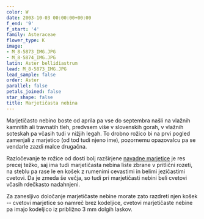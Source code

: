 ```yaml
---
color: W
date: 2003-10-03 00:00:00+00:00
f_end: '9'
f_start: '4'
family: Asteraceae
flower_type: K
image:
- M_8-5873_IMG.JPG
- M_8-5874_IMG.JPG
latin: Aster bellidiastrum
lead: M_8-5873_IMG.JPG
lead_sample: false
order: Aster
parallel: false
petals_joined: false
star_shape: false
title: Marjetičasta nebina
---
```

Marjetičasto nebino boste od aprila pa vse do septembra našli na vlažnih kamnitih ali travnatih tleh, predvsem više v slovenskih gorah, v vlažnih soteskah pa včasih tudi v nižjih legah. To drobno rožico bi na prvi pogled zamenjali z marjetico (od tod tudi njeno ime), pozornemu opazovalcu pa se vendarle zazdi malce drugačna.

Razločevanje te rožice od dosti bolj razširjene [navadne marjetice](../../bellisperennis/navadna-marjetica/) je res precej težko, saj ima tudi marjetičasta nebina liste zbrane v pritlični rozeti, na steblu pa rase le en košek z rumenimi cevastimi in belimi jezičastimi cvetovi. Da je zmeda še večja, so tudi pri marjetičasti nebini beli cvetovi včasih rdečkasto nadahnjeni.

Za zanesljivo določanje marjetičaste nebine morate zato razdreti njen košek -- cvetovi marjetice so namreč brez kodeljice, cvetovi marjetičaste nebine pa imajo kodeljico iz približno 3 mm dolgih laskov.
